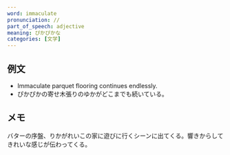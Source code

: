 ```yaml
---
word: immaculate
pronunciation: //
part_of_speech: adjective
meaning: ぴかぴかな
categories: [文学]
---
```


## 例文

- Immaculate parquet flooring continues endlessly.
- ぴかぴかの寄せ木張りのゆかがどこまでも続いている。

## メモ

バターの序盤、りかがれいこの家に遊びに行くシーンに出てくる。響きからしてきれいな感じが伝わってくる。